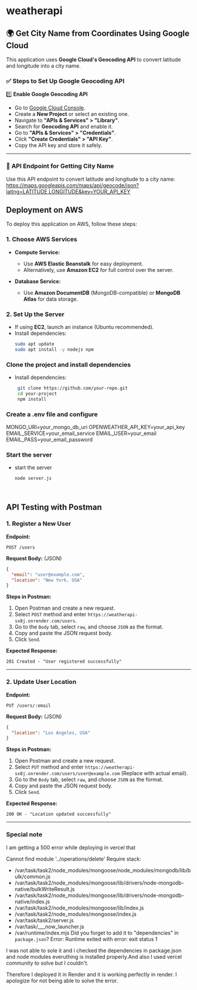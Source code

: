 # weatherapi

## 🌍 Get City Name from Coordinates Using Google Cloud  

This application uses **Google Cloud's Geocoding API** to convert latitude and longitude into a city name.  

### ✅ Steps to Set Up Google Geocoding API  

1️⃣ **Enable Google Geocoding API**  
- Go to [Google Cloud Console](https://console.cloud.google.com/).  
- Create a **New Project** or select an existing one.  
- Navigate to **"APIs & Services" > "Library"**.  
- Search for **Geocoding API** and enable it.  
- Go to **"APIs & Services" > "Credentials"**.  
- Click **"Create Credentials" > "API Key"**.  
- Copy the API key and store it safely.  

---

### 📌 **API Endpoint for Getting City Name**  
Use this API endpoint to convert latitude and longitude to a city name:  https://maps.googleapis.com/maps/api/geocode/json?latlng=LATITUDE,LONGITUDE&key=YOUR_API_KEY






## Deployment on AWS  

To deploy this application on AWS, follow these steps:  

### 1. Choose AWS Services  
- **Compute Service:**  
  - Use **AWS Elastic Beanstalk** for easy deployment.  
  - Alternatively, use **Amazon EC2** for full control over the server.  

- **Database Service:**  
  - Use **Amazon DocumentDB** (MongoDB-compatible) or **MongoDB Atlas** for data storage.  

### 2. Set Up the Server  
- If using **EC2**, launch an instance (Ubuntu recommended).  
- Install dependencies:  
  ```bash
  sudo apt update
  sudo apt install -y nodejs npm

### Clone the project and install dependencies
- Install dependencies: 
  ```bash
   git clone https://github.com/your-repo.git
   cd your-project
   npm install


### Create a .env file and configure
MONGO_URI=your_mongo_db_uri
OPENWEATHER_API_KEY=your_api_key
EMAIL_SERVICE=your_email_service
EMAIL_USER=your_email
EMAIL_PASS=your_email_password

### Start the server
- start the server
  ```bash
  node server.js




## API Testing with Postman

### 1. Register a New User
**Endpoint:**
```
POST /users
```
**Request Body:** (JSON)
```json
{
  "email": "user@example.com",
  "location": "New York, USA"
}
```
**Steps in Postman:**
1. Open Postman and create a new request.
2. Select `POST` method and enter `https://weatherapi-sx8j.onrender.com/users`.
3. Go to the `Body` tab, select `raw`, and choose `JSON` as the format.
4. Copy and paste the JSON request body.
5. Click `Send`.

**Expected Response:**
```
201 Created - "User registered successfully"
```

---

### 2. Update User Location
**Endpoint:**
```
PUT /users/:email
```
**Request Body:** (JSON)
```json
{
  "location": "Los Angeles, USA"
}
```
**Steps in Postman:**
1. Open Postman and create a new request.
2. Select `PUT` method and enter `https://weatherapi-sx8j.onrender.com/users/user@example.com` (Replace with actual email).
3. Go to the `Body` tab, select `raw`, and choose `JSON` as the format.
4. Copy and paste the JSON request body.
5. Click `Send`.

**Expected Response:**
```
200 OK - "Location updated successfully"
```

---

### Special note

I am getting a 500 error while deploying in vercel that


Cannot find module '../operations/delete'
Require stack:
- /var/task/task2/node_modules/mongoose/node_modules/mongodb/lib/bulk/common.js
- /var/task/task2/node_modules/mongoose/lib/drivers/node-mongodb-native/bulkWriteResult.js
- /var/task/task2/node_modules/mongoose/lib/drivers/node-mongodb-native/index.js
- /var/task/task2/node_modules/mongoose/lib/index.js
- /var/task/task2/node_modules/mongoose/index.js
- /var/task/task2/server.js
- /var/task/___now_launcher.js
- /var/runtime/index.mjs
Did you forget to add it to "dependencies" in `package.json`?
Error: Runtime exited with error: exit status 1



I was not able to sole it and i checked the dependencies in package.json and node modules everuthing is installed properly.And also I used vercel community to solve but I couldn't.

Therefore I deployed it in Render and it is working perfectly in render. I apologize for not being able to solve the error.

